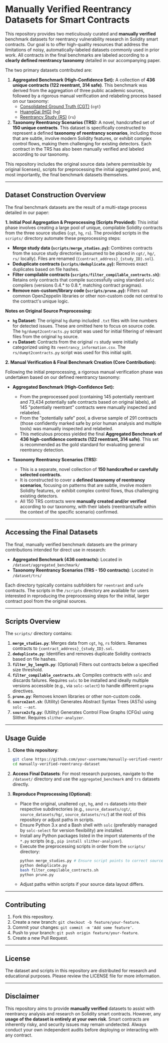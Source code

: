 # Manually Verified Reentrancy Datasets for Smart Contracts

This repository provides two meticulously curated and **manually verified** benchmark datasets for reentrancy vulnerability research in Solidity smart contracts. Our goal is to offer high-quality resources that address the limitations of noisy, automatically-labeled datasets commonly used in prior work. All contracts in the final benchmarks are labeled according to a **clearly defined reentrancy taxonomy** detailed in our accompanying paper.

The two primary datasets contributed are:

1.  **Aggregated Benchmark (High-Confidence Set):** A collection of **436 unique contracts (122 reentrant, 314 safe)**. This benchmark was derived from the aggregation of three public academic sources, followed by a rigorous manual verification and relabeling process based on our taxonomy:
      * [Consolidated Ground Truth (CGT)](https://github.com/gsalzer/cgt) (`cgt`)
      * [HuangGai (HG)](https://github.com/xf97/HuangGai) (`hg`)
      * [Reentrancy Study (RS)](https://github.com/InPlusLab/ReentrancyStudy-Data) (`rs`)
2.  **Taxonomy Reentrancy Scenarios (TRS):** A novel, handcrafted set of **150 unique contracts**. This dataset is specifically constructed to represent a defined **taxonomy of reentrancy scenarios**, including those that are subtle, involve modern Solidity features, or exhibit complex control flows, making them challenging for existing detectors. Each contract in the TRS has also been manually verified and labeled according to our taxonomy.

This repository includes the original source data (where permissible by original licenses), scripts for preprocessing the initial aggregated pool, and, most importantly, the final benchmark datasets themselves.

-----

## Dataset Construction Overview

The final benchmark datasets are the result of a multi-stage process detailed in our paper:

**1. Initial Pool Aggregation & Preprocessing (Scripts Provided):**
This initial phase involves creating a large pool of unique, compilable Solidity contracts from the three source studies (`cgt`, `hg`, `rs`). The provided scripts in the `scripts/` directory automate these preprocessing steps:

  * **Merge study data (`scripts/merge_studies.py`):** Combines contracts from the source study directories (assumed to be placed in `cgt/`, `hg/`, `rs/` locally). Files are renamed (`{contract_address}_{study_ID}.sol`).
  * **Deduplicate contracts (`scripts/deduplicate.py`):** Removes exact duplicates based on file hashes.
  * **Filter compilable contracts (`scripts/filter_compilable_contracts.sh`):** Retains only contracts that compile successfully using standard `solc` compilers (versions 0.4.\* to 0.8.\*, matching contract pragmas).
  * **Remove non-custom/library code (`scripts/prune.py`):** Filters out common OpenZeppelin libraries or other non-custom code not central to the contract's unique logic.

**Notes on Original Source Preprocessing:**

  * **`hg` Dataset:** The original `hg` dump included `.txt` files with line numbers for detected issues. These are omitted here to focus on source code. The `hg/dumpt2contracts.py` script was used for initial filtering of relevant files from the original `hg` source.
  * **`rs` Dataset:** Contracts from the original `rs` study were initially categorized using its `reentrancy_information.csv`. The `rs/dumpt2contracts.py` script was used for this initial split.

**2. Manual Verification & Final Benchmark Creation (Core Contribution):**

Following the initial preprocessing, a rigorous manual verification phase was undertaken based on our defined reentrancy taxonomy:

  * **Aggregated Benchmark (High-Confidence Set):**

      * From the preprocessed pool (containing 145 potentially reentrant and 73,434 potentially safe contracts based on original labels), all 145 "potentially reentrant" contracts were manually inspected and relabeled.
      * From the "potentially safe" pool, a diverse sample of 291 contracts (those confidently marked safe by prior human analysis and multiple tools) was manually inspected and relabeled.
      * This meticulous process yielded the final **Aggregated Benchmark of 436 high-confidence contracts (122 reentrant, 314 safe)**. This set is recommended as the gold standard for evaluating general reentrancy detection.

  * **Taxonomy Reentrancy Scenarios (TRS):**

      * This is a separate, novel collection of **150 handcrafted or carefully selected contracts.**
      * It is constructed to cover a **defined taxonomy of reentrancy scenarios**, focusing on patterns that are subtle, involve modern Solidity features, or exhibit complex control flows, thus challenging existing detectors.
      * All 150 TRS contracts were **manually created and/or verified** according to our taxonomy, with their labels (reentrant/safe within the context of the specific scenario) confirmed.

-----

## Accessing the Final Datasets

The final, manually verified benchmark datasets are the primary contributions intended for direct use in research:

  * **Aggregated Benchmark (436 contracts):** Located in `/dataset/aggregated_benchmark/`
  * **Taxonomy Reentrancy Scenarios (TRS - 150 contracts):** Located in `/dataset/trs/`

Each directory typically contains subfolders for `reentrant` and `safe` contracts. The scripts in the `/scripts` directory are available for users interested in reproducing the preprocessing steps for the initial, larger contract pool from the original sources.

-----

## Scripts Overview

The `scripts/` directory contains:

1.  **`merge_studies.py`**: Merges data from `cgt`, `hg`, `rs` folders. Renames contracts to `{contract_address}_{study_ID}.sol`.
2.  **`deduplicate.py`**: Identifies and removes duplicate Solidity contracts based on file hashes.
3.  **`filter_by_length.py`**: (Optional) Filters out contracts below a specified size threshold.
4.  **`filter_compilable_contracts.sh`**: Compiles contracts with `solc` and discards failures. Requires `solc` to be installed and ideally multiple versions accessible (e.g., via `solc-select`) to handle different `pragma` directives.
5.  **`prune.py`**: Removes known libraries or other non-custom code.
6.  **`source2ast.sh`**: (Utility) Generates Abstract Syntax Trees (ASTs) using `solc --ast`.
7.  **`source2cfg.py`**: (Utility) Generates Control Flow Graphs (CFGs) using Slither. Requires `slither-analyzer`.

-----

## Usage Guide

1.  **Clone this repository**:

    ```bash
    git clone https://github.com/your-username/manually-verified-reentrancy-dataset.git
    cd manually-verified-reentrancy-dataset
    ```

2.  **Access Final Datasets**: For most research purposes, navigate to the `/dataset/` directory and use the `aggregated_benchmark` and `trs` datasets directly.

3.  **Reproduce Preprocessing (Optional)**:

      * Place the original, unaltered `cgt`, `hg`, and `rs` datasets into their respective subdirectories (e.g., `source_datasets/cgt/`, `source_datasets/hg/`, `source_datasets/rs/`) at the root of this repository or adjust paths in scripts.
      * Ensure Python 3.x and a Bash shell with `solc` (preferably managed by `solc-select` for version flexibility) are installed.
      * Install any Python packages listed in the import statements of the `*.py` scripts (e.g., `pip install slither-analyzer`).
      * Execute the preprocessing scripts in order from the `scripts/` directory:
        ```bash
        python merge_studies.py # Ensure script points to correct source_datasets paths
        python deduplicate.py
        bash filter_compilable_contracts.sh
        python prune.py
        ```
      * Adjust paths within scripts if your source data layout differs.

-----

## Contributing

1.  Fork this repository.
2.  Create a new branch: `git checkout -b feature/your-feature`.
3.  Commit your changes: `git commit -m 'Add some feature'`.
4.  Push to your branch: `git push origin feature/your-feature`.
5.  Create a new Pull Request.

-----

## License

The dataset and scripts in this repository are distributed for research and educational purposes. Please review the LICENSE file for more information.

-----

## Disclaimer

This repository aims to provide **manually verified** datasets to assist with reentrancy analysis and research on Solidity smart contracts. However, any **usage of the dataset is entirely at your own risk**. Smart contracts are inherently risky, and security issues may remain undetected. Always conduct your own independent audits before deploying or interacting with any contract.